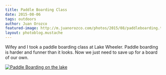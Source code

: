 ```yaml
---
title: Paddle Boarding Class
date: 2015-08-06
tags: outdoors
author: Juan Orozco
featured-image: http://m.juanorozco.com/photos/2015/08/paddleboarding.thumbnail.jpg
layout: photoblog.mustache
---
```


Wifey and I took a paddle boarding class at Lake Wheeler. Paddle boarding is harder and funner than it looks. Now we just need to save up for a board of our own.

<!-- more -->

[![Paddle Boarding on the lake](http://m.juanorozco.com/photos/2015/08/paddleboarding.medium.jpg)](http://m.juanorozco.com/photos/2015/08/paddleboarding.large.jpg)
